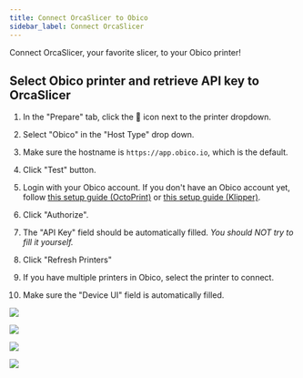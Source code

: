 ```yaml
---
title: Connect OrcaSlicer to Obico
sidebar_label: Connect OrcaSlicer
---
```


Connect OrcaSlicer, your favorite slicer, to your Obico printer!

## Select Obico printer and retrieve API key to OrcaSlicer

1. In the "Prepare" tab, click the 🛜 icon next to the printer dropdown.

2. Select "Obico" in the "Host Type" drop down.

3. Make sure the hostname is `https://app.obico.io`, which is the default.

4. Click "Test" button.

5. Login with your Obico account. If you don't have an Obico account yet, follow [this setup guide (OctoPrint)](/docs/user-guides/octoprint-plugin-setup) or [this setup guide (Klipper)](/docs/user-guides/klipper-setup).

6. Click "Authorize".

7. The "API Key" field should be automatically filled. *You should NOT try to fill it yourself.*

8. Click "Refresh Printers"

9. If you have multiple printers in Obico, select the printer to connect.

10. Make sure the "Device UI" field is automatically filled.

![](/img/user-guides/orcaslicer/orca-integration-step1.png)

![](/img/user-guides/orcaslicer/orca-integration-step2.png)

![](/img/user-guides/orcaslicer/orca-integration-step3.png)

![](/img/user-guides/orcaslicer/orca-integration-step4.png)